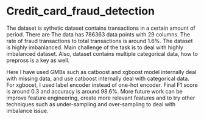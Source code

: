 # Credit_card_fraud_detection

The dataset is sythetic dataset contains transactions in a certain amount of period. There are The data has 786363 data points with 29 columns. The rate of fraud transactions to total transactions is around 1.6%. The dataset is highly imbanlanced. Main challenge of the task is to deal with highly imbalanced dataset. Also, dataset contains multiple categorical data, how to prepross is a key as well. 

Here I have used GMBs such as catboost and xgboost model internally deal with missing data, and use catboost internally deal with categorical data. For xgboost, I used label encoder instead of one-hot encoder. Final F1 score is around 0.3 and accuracy is around 98.6%. More future work can be improve feature engineering, create more relevant features and to try other techniques such as under-sampling and over-sampling to deal with imbalance issue.
